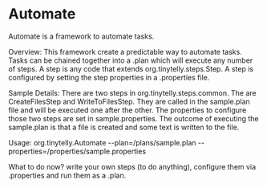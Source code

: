 Automate
========

Automate is a framework to automate tasks.

Overview:
This framework create a predictable way to automate tasks.  Tasks can be chained together into a .plan which will execute
any number of steps.  A step is any code that extends org.tinytelly.steps.Step.  A step is configured by setting the step
properties in a .properties file.

Sample Details:
There are two steps in org.tinytelly.steps.common.  The are CreateFilesStep and WriteToFilesStep.  They are called in the
sample.plan file and will be executed one after the other.  The properties to configure those two steps are set in
sample.properties. The outcome of executing the sample.plan is that a file is created and some text is written to the file.

Usage:
org.tinytelly.Automate --plan=/plans/sample.plan --properties=/properties/sample.properties

What to do now?
write your own steps (to do anything), configure them via .properties and run them as a .plan.



